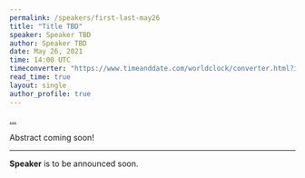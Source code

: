 ```yaml
---
permalink: /speakers/first-last-may26
title: "Title TBD"
speaker: Speaker TBD
author: Speaker TBD
date: May 26, 2021
time: 14:00 UTC
timeconverter: "https://www.timeanddate.com/worldclock/converter.html?iso=20210526T140000&p1=1440&p2=224&p3=179&p4=136&p5=676&p6=33&p7=152"
read_time: true
layout: single
author_profile: true
---
```


<a href="https://lolmythesis.com/" class="one-line">...</a>

Abstract coming soon!

<hr>

**Speaker** is to be announced soon.
